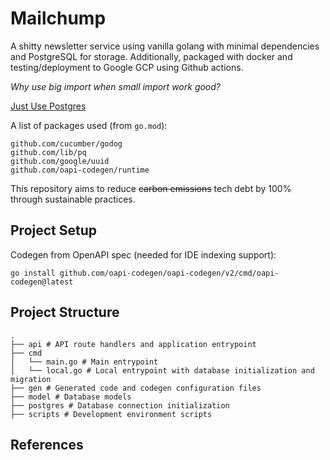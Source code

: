 # Mailchump

A shitty newsletter service using vanilla golang with minimal dependencies
and PostgreSQL for storage. Additionally, packaged with docker and testing/deployment
to Google GCP using Github actions.

_Why use big import when small import work good?_

[Just Use Postgres](https://mccue.dev/pages/8-16-24-just-use-postgres)

A list of packages used (from `go.mod`):
```text
github.com/cucumber/godog
github.com/lib/pq
github.com/google/uuid
github.com/oapi-codegen/runtime
```

This repository aims to reduce ~~carbon emissions~~ tech debt by 100% through sustainable practices.

## Project Setup
Codegen from OpenAPI spec (needed for IDE indexing support):
```
go install github.com/oapi-codegen/oapi-codegen/v2/cmd/oapi-codegen@latest
```

## Project Structure
```
.
├── api # API route handlers and application entrypoint
├── cmd
│   └── main.go # Main entrypoint
│   └── local.go # Local entrypoint with database initialization and migration
├── gen # Generated code and codegen configuration files
├── model # Database models
├── postgres # Database connection initialization
├── scripts # Development environment scripts
```

## References
